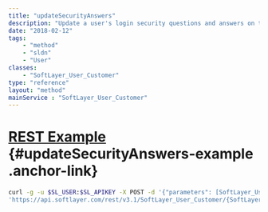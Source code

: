 ```yaml
---
title: "updateSecurityAnswers"
description: "Update a user's login security questions and answers on the SoftLayer customer portal. These questions and answers are used to optionally log into the SoftLayer customer portal using two-factor authentication. Each user must have three distinct questions set with a unique answer for each question, and each answer may only contain alphanumeric or the . , - _ ( ) [ ] : ; > < characters. Existing user security questions and answers are deleted before new ones are set, and users may only update their own security questions and answers. "
date: "2018-02-12"
tags:
    - "method"
    - "sldn"
    - "User"
classes:
    - "SoftLayer_User_Customer"
type: "reference"
layout: "method"
mainService : "SoftLayer_User_Customer"
---
```


# [REST Example](#updateSecurityAnswers-example) <a href="/article/rest/"><i class="fas fa-question"></i></a> {#updateSecurityAnswers-example .anchor-link} 
```bash
curl -g -u $SL_USER:$SL_APIKEY -X POST -d '{"parameters": [SoftLayer_User_Security_Question, string]}' \
'https://api.softlayer.com/rest/v3.1/SoftLayer_User_Customer/{SoftLayer_User_CustomerID}/updateSecurityAnswers'
```
